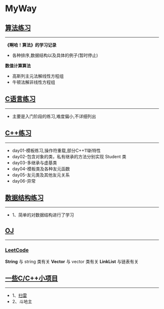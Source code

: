 # MyWay

## [算法练习](./Algorithm)
---
**《啊哈！算法》的学习记录**
-	各种排序,数据结构以及具体的例子(暂时停止)

**数值计算算法**
-	高斯列主元法解线性方程组
-	牛顿法解非线性方程组

## [C语言练习](./C_NC)
---
-	主要是入门阶段的练习,难度偏小,不详细列出

## [C++练习](./C++)
---
-	day01-模板练习,操作符重载,部分C++11新特性
-	day02-包含对象的类，私有继承的方法分别实现 Student 类
-	day03-多继承与虚基类
-	day04-模板类及各种友元函数
-	day05-友元类及其他友元关系
-	day06-异常

## [数据结构练习](./DataStructures)
---
-	1、简单的对数据结构进行了学习

## [OJ](./OJ)
---
###	[LeetCode](./OJ/LeetCode)
**String**
与 string 类有关
**Vector**
与 vector 类有关
**LinkList**
与链表有关

## [一些C/C++小项目](./MyProject)
---

-	1、[扫雷](./MyProject/Minesweeper)
-	2、斗地主
